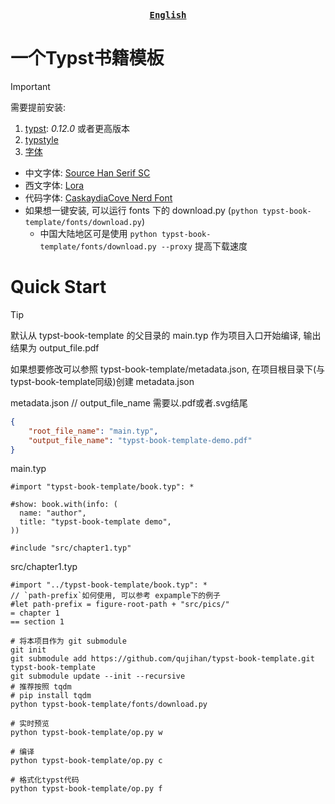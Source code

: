 <div align="center">
<strong>
<samp>

[English](./README.md)

</samp>
</strong>
</div>

# 一个Typst书籍模板
> [!IMPORTANT]
> 需要提前安装:
> 1. [typst](https://github.com/typst/typst): *0.12.0* 或者更高版本
> 2. [typstyle](https://github.com/Enter-tainer/typstyle)
> 3. [字体](./fonts.json)
>   - 中文字体: [Source Han Serif SC](https://github.com/adobe-fonts/source-han-serif)
>   - 西文字体: [Lora](https://github.com/cyrealtype/Lora-Cyrillic)
>   - 代码字体: [CaskaydiaCove Nerd Font](https://github.com/ryanoasis/nerd-fonts/releases/download/v3.2.1/CascadiaCode.zip)
>   - 如果想一键安装, 可以运行 fonts 下的 download.py (`python typst-book-template/fonts/download.py`)
>       - 中国大陆地区可是使用 `python typst-book-template/fonts/download.py --proxy` 提高下载速度


# Quick Start
> [!Tip]
> 默认从 typst-book-template 的父目录的 main.typ 作为项目入口开始编译, 输出结果为 output_file.pdf
> 
> 如果想要修改可以参照 typst-book-template/metadata.json, 在项目根目录下(与typst-book-template同级)创建 metadata.json

metadata.json
// output_file_name 需要以.pdf或者.svg结尾
```json
{
    "root_file_name": "main.typ",
    "output_file_name": "typst-book-template-demo.pdf"
}
```

main.typ
```typ
#import "typst-book-template/book.typ": *

#show: book.with(info: (
  name: "author",
  title: "typst-book-template demo",
))

#include "src/chapter1.typ"
```

src/chapter1.typ
```typ
#import "../typst-book-template/book.typ": *
// `path-prefix`如何使用, 可以参考 expample下的例子
#let path-prefix = figure-root-path + "src/pics/"
= chapter 1
== section 1
```

```shell
# 将本项目作为 git submodule
git init
git submodule add https://github.com/qujihan/typst-book-template.git typst-book-template
git submodule update --init --recursive
# 推荐按照 tqdm
# pip install tqdm
python typst-book-template/fonts/download.py

# 实时预览
python typst-book-template/op.py w

# 编译
python typst-book-template/op.py c

# 格式化typst代码
python typst-book-template/op.py f
```